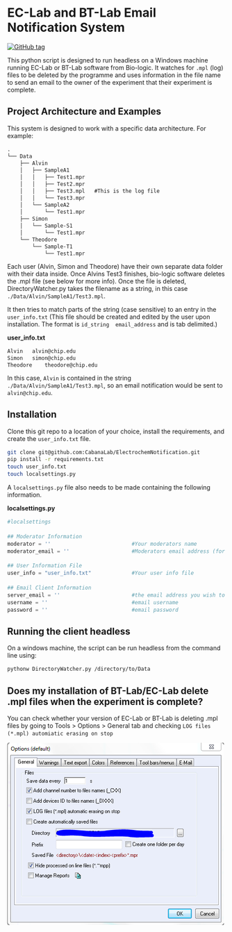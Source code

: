 # EC-Lab and BT-Lab Email Notification System
[![GitHub tag](https://img.shields.io/github/tag/CabanaLab/ElectrochemNotification.svg?style=flat-square)](https://github.com/CabanaLab/ElectrochemNotification/releases)

This python script is designed to run headless on a Windows machine running EC-Lab or BT-Lab software from Bio-logic. It watches for `.mpl` (log) files to be deleted by the programme and uses information in the file name to send an email to the owner of the experiment that their experiment is complete.

## Project Architecture and Examples

This system is designed to work with a specific data architecture. For example:

```
.
└── Data
    ├── Alvin
    │   ├── SampleA1
    │   │   ├── Test1.mpr
    │   │   ├── Test2.mpr
    │   │   ├── Test3.mpl	#This is the log file
    │   │   └── Test3.mpr
    │   └── SampleA2
    │       └── Test1.mpr
    ├── Simon
    │   └── Sample-S1
    │       └── Test1.mpr
    └── Theodore
        └── Sample-T1
            └── Test1.mpr
```

Each user (Alvin, Simon and Theodore) have their own separate data folder with their data inside. Once Alvins Test3 finishes, bio-logic software deletes the .mpl file (see below for more info). Once the file is deleted, DirectoryWatcher.py takes the filename as a string, in this case `./Data/Alvin/SampleA1/Test3.mpl`.

It then tries to match parts of the string (case sensitive) to an entry in the `user_info.txt` (This file should be created and edited by the user upon installation. The format is `id_string	email_address` and is tab delimited.)

**user_info.txt**

```
Alvin	alvin@chip.edu
Simon	simon@chip.edu
Theodore	theodore@chip.edu
```

In this case, `Alvin` is contained in the string `./Data/Alvin/SampleA1/Test3.mpl`, so an email notification would be sent to `alvin@chip.edu`.

## Installation

Clone this git repo to a location of your choice, install the requirements, and create the `user_info.txt` file.
```bash
git clone git@github.com:CabanaLab/ElectrochemNotification.git
pip install -r requirements.txt
touch user_info.txt
touch localsettings.py
```

A `localsettings.py` file also needs to be made containing the following information.

**localsettings.py**
```python
#localsettings

## Moderator Information
moderator = ''							#Your moderators name
moderator_email = ''					#Moderators email address (for error reporting)

## User Information File
user_info = "user_info.txt"				#Your user info file

## Email Client Information
server_email = ''						#the email address you wish to send notifications from (works with gmail)
username = ''							#email username
password = ''							#email password
``` 

## Running the client headless

On a windows machine, the script can be run headless from the command line using:
```bash
pythonw DirectoryWatcher.py /directory/to/Data
```

## Does my installation of BT-Lab/EC-Lab delete .mpl files when the experiment is complete?
You can check whether your version of EC-Lab or BT-Lab is deleting .mpl files by going to Tools > Options > General tab and checking `LOG files (*.mpl) automiatic erasing on stop`


![Deleting .mpl files](./example/deleting_mpl_files.png)